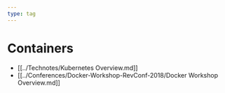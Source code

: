 ```yaml
---
type: tag
---
```

# Containers

- [[../Technotes/Kubernetes Overview.md]]
- [[../Conferences/Docker-Workshop-RevConf-2018/Docker Workshop Overview.md]]
